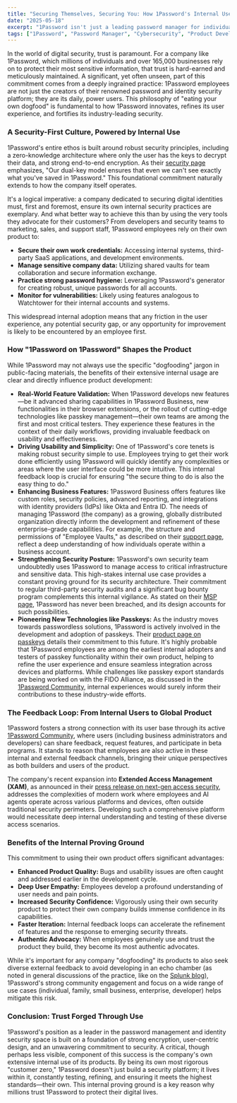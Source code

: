 ```yaml
---
title: "Securing Themselves, Securing You: How 1Password's Internal Use Forges a Stronger Password Manager"
date: "2025-05-18"
excerpt: "1Password isn't just a leading password manager for individuals and businesses; it's a critical tool used extensively by its own team. This deep internal reliance, a true 'dogfooding' philosophy, ensures that every feature, security measure, and user experience is rigorously tested and refined in a real-world, security-first environment, ultimately benefiting all users."
tags: ["1Password", "Password Manager", "Cybersecurity", "Product Development", "Company Culture", "Internal Security", "Dogfooding", "Zero Knowledge", "Extended Access Management", "Passkeys"]
---
```


In the world of digital security, trust is paramount. For a company like 1Password, which millions of individuals and over 165,000 businesses rely on to protect their most sensitive information, that trust is hard-earned and meticulously maintained. A significant, yet often unseen, part of this commitment comes from a deeply ingrained practice: 1Password employees are not just the creators of their renowned password and identity security platform; they are its daily, power users. This philosophy of "eating your own dogfood" is fundamental to how 1Password innovates, refines its user experience, and fortifies its industry-leading security.

### A Security-First Culture, Powered by Internal Use

1Password's entire ethos is built around robust security principles, including a zero-knowledge architecture where only the user has the keys to decrypt their data, and strong end-to-end encryption. As their [security page](https://1password.com/security) emphasizes, "Our dual-key model ensures that even we can't see exactly what you've saved in 1Password." This foundational commitment naturally extends to how the company itself operates.

It's a logical imperative: a company dedicated to securing digital identities must, first and foremost, ensure its own internal security practices are exemplary. And what better way to achieve this than by using the very tools they advocate for their customers? From developers and security teams to marketing, sales, and support staff, 1Password employees rely on their own product to:

* **Secure their own work credentials:** Accessing internal systems, third-party SaaS applications, and development environments.
* **Manage sensitive company data:** Utilizing shared vaults for team collaboration and secure information exchange.
* **Practice strong password hygiene:** Leveraging 1Password's generator for creating robust, unique passwords for all accounts.
* **Monitor for vulnerabilities:** Likely using features analogous to Watchtower for their internal accounts and systems.

This widespread internal adoption means that any friction in the user experience, any potential security gap, or any opportunity for improvement is likely to be encountered by an employee first.

### How "1Password on 1Password" Shapes the Product

While 1Password may not always use the specific "dogfooding" jargon in public-facing materials, the benefits of their extensive internal usage are clear and directly influence product development:

* **Real-World Feature Validation:** When 1Password develops new features—be it advanced sharing capabilities in 1Password Business, new functionalities in their browser extensions, or the rollout of cutting-edge technologies like passkey management—their own teams are among the first and most critical testers. They experience these features in the context of their daily workflows, providing invaluable feedback on usability and effectiveness.
* **Driving Usability and Simplicity:** One of 1Password's core tenets is making robust security simple to use. Employees trying to get their work done efficiently using 1Password will quickly identify any complexities or areas where the user interface could be more intuitive. This internal feedback loop is crucial for ensuring "the secure thing to do is also the easy thing to do."
* **Enhancing Business Features:** 1Password Business offers features like custom roles, security policies, advanced reporting, and integrations with identity providers (IdPs) like Okta and Entra ID. The needs of managing 1Password (the company) as a growing, globally distributed organization directly inform the development and refinement of these enterprise-grade capabilities. For example, the structure and permissions of "Employee Vaults," as described on their [support page](https://support.1password.com/employee-vault/), reflect a deep understanding of how individuals operate within a business account.
* **Strengthening Security Posture:** 1Password's own security team undoubtedly uses 1Password to manage access to critical infrastructure and sensitive data. This high-stakes internal use case provides a constant proving ground for its security architecture. Their commitment to regular third-party security audits and a significant bug bounty program complements this internal vigilance. As stated on their [MSP page](https://1password.com/managed-service-provider-security), 1Password has never been breached, and its design accounts for such possibilities.
* **Pioneering New Technologies like Passkeys:** As the industry moves towards passwordless solutions, 1Password is actively involved in the development and adoption of passkeys. Their [product page on passkeys](https://1password.com/product/passkeys) details their commitment to this future. It's highly probable that 1Password employees are among the earliest internal adopters and testers of passkey functionality within their own product, helping to refine the user experience and ensure seamless integration across devices and platforms. While challenges like passkey export standards are being worked on with the FIDO Alliance, as discussed in the [1Password Community](https://www.1password.community/discussions/1password/we-need-passkey-export-support-/83107), internal experiences would surely inform their contributions to these industry-wide efforts.

### The Feedback Loop: From Internal Users to Global Product

1Password fosters a strong connection with its user base through its active [1Password Community](https://blog.1password.com/1password-community-launch/), where users (including business administrators and developers) can share feedback, request features, and participate in beta programs. It stands to reason that employees are also active in these internal and external feedback channels, bringing their unique perspectives as both builders and users of the product.

The company's recent expansion into **Extended Access Management (XAM)**, as announced in their [press release on next-gen access security](https://1password.com/press/2025/april/new-extended-access-management-platform-capabilities), addresses the complexities of modern work where employees and AI agents operate across various platforms and devices, often outside traditional security perimeters. Developing such a comprehensive platform would necessitate deep internal understanding and testing of these diverse access scenarios.

### Benefits of the Internal Proving Ground

This commitment to using their own product offers significant advantages:

* **Enhanced Product Quality:** Bugs and usability issues are often caught and addressed earlier in the development cycle.
* **Deep User Empathy:** Employees develop a profound understanding of user needs and pain points.
* **Increased Security Confidence:** Vigorously using their own security product to protect their own company builds immense confidence in its capabilities.
* **Faster Iteration:** Internal feedback loops can accelerate the refinement of features and the response to emerging security threats.
* **Authentic Advocacy:** When employees genuinely use and trust the product they build, they become its most authentic advocates.

While it's important for any company "dogfooding" its products to also seek diverse external feedback to avoid developing in an echo chamber (as noted in general discussions of the practice, like on the [Splunk blog](https://www.splunk.com/en_us/blog/learn/dogfooding.html)), 1Password's strong community engagement and focus on a wide range of use cases (individual, family, small business, enterprise, developer) helps mitigate this risk.

### Conclusion: Trust Forged Through Use

1Password's position as a leader in the password management and identity security space is built on a foundation of strong encryption, user-centric design, and an unwavering commitment to security. A critical, though perhaps less visible, component of this success is the company's own extensive internal use of its products. By being its own most rigorous "customer zero," 1Password doesn't just build a security platform; it lives within it, constantly testing, refining, and ensuring it meets the highest standards—their own. This internal proving ground is a key reason why millions trust 1Password to protect their digital lives.